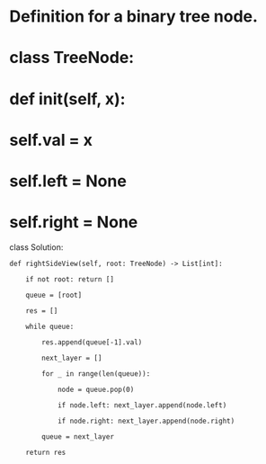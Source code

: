# Definition for a binary tree node.

# class TreeNode:

#     def __init__(self, x):

#         self.val = x

#         self.left = None

#         self.right = None

class Solution:

    def rightSideView(self, root: TreeNode) -> List[int]:

        if not root: return []

        queue = [root]

        res = []

        while queue:

            res.append(queue[-1].val)

            next_layer = []

            for _ in range(len(queue)):

                node = queue.pop(0)

                if node.left: next_layer.append(node.left)

                if node.right: next_layer.append(node.right)

            queue = next_layer

        return res

